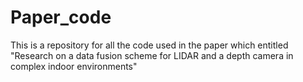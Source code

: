 # Paper_code
This is a repository for all the code used in the paper which entitled "Research on a data fusion scheme for LIDAR and a depth camera in complex indoor environments"
